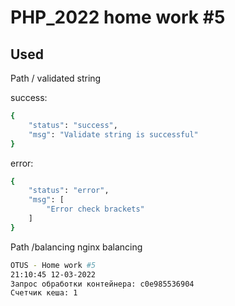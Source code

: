 # PHP_2022 home work #5

## Used

Path / validated string

success:
```bash
{
    "status": "success",
    "msg": "Validate string is successful"
}
```

error:
```bash
{
    "status": "error",
    "msg": [
        "Error check brackets"
    ]
}
```

Path /balancing  nginx balancing

```bash
OTUS - Home work #5
21:10:45 12-03-2022
Запрос обработки контейнера: c0e985536904
Счетчик кеша: 1
```